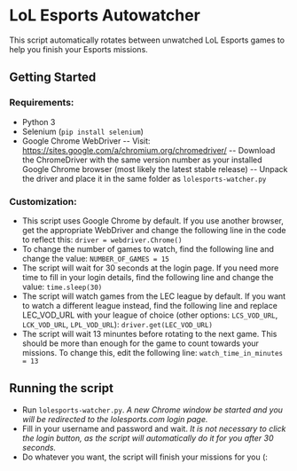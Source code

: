 # LoL Esports Autowatcher
This script automatically rotates between unwatched LoL Esports games to help you finish your Esports missions.

## Getting Started
### Requirements:
- Python 3
- Selenium (`pip install selenium`)
- Google Chrome WebDriver
-- Visit: https://sites.google.com/a/chromium.org/chromedriver/ 
-- Download the ChromeDriver with the same version number as your installed Google Chrome browser (most likely the latest stable release)
-- Unpack the driver and place it in the same folder as `lolesports-watcher.py`

### Customization:
- This script uses Google Chrome by default. If you use another browser, get the appropriate WebDriver and change the following line in the code to reflect this:
`driver = webdriver.Chrome()`
- To change the number of games to watch, find the following line and change the value:
`NUMBER_OF_GAMES = 15`
- The script will wait for 30 seconds at the login page. If you need more time to fill in your login details, find the following line and change the value:
`time.sleep(30)`
- The script will watch games from the LEC league by default. If you want to watch a different league instead, find the following line and replace LEC_VOD_URL with your league of choice (other options: `LCS_VOD_URL`, `LCK_VOD_URL`, `LPL_VOD_URL`):
`driver.get(LEC_VOD_URL)`
- The script will wait 13 minuntes before rotating to the next game. This should be more than enough for the game to count towards your missions. To change this, edit the following line:
`watch_time_in_minutes = 13`

## Running the script
- Run `lolesports-watcher.py`. _A new Chrome window be started and you will be redirected to the lolesports.com login page._
- Fill in your username and password and wait. _It is not necessary to click the login button, as the script will automatically do it for you after 30 seconds._
- Do whatever you want, the script will finish your missions for you (: